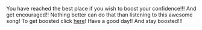 You have reached the best place if you wish to boost your confidence!!!
And get encouraged!!
Nothing better can do that than listening to this awesome song!
To get boosted click [here](https://www.youtube.com/watch?v=gOsM-DYAEhY)!
Have a good day!!
And stay boosted!!!